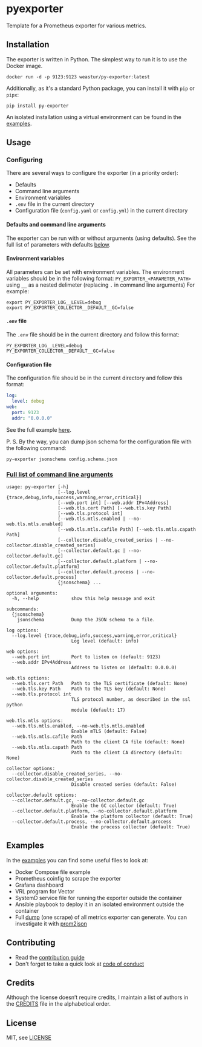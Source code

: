 # pyexporter

Template for a Prometheus exporter for various metrics.

## Installation

The exporter is written in Python. The simplest way to run it is to use the Docker image.

```shell
docker run -d -p 9123:9123 weastur/py-exporter:latest
```

Additionally, as it's a standard Python package, you can install it with `pip` or `pipx`:

```shell
pip install py-exporter
```

An isolated installation using a virtual environment can be found in the [examples](https://github.com/weastur/pyexporter/blob/main/examples/ansible/roles/py-exporter/tasks/main.yml).

## Usage

### Configuring

There are several ways to configure the exporter (in a priority order):

- Defaults
- Command line arguments
- Environment variables
- `.env` file in the current directory
- Configuration file (`config.yaml` or `config.yml`) in the current directory

#### Defaults and command line arguments

The exporter can be run with or without arguments (using defaults). See the full list of parameters with defaults
[below](#full-list-of-command-line-arguments).

#### Environment variables

All parameters can be set with environment variables. The environment variables should be in the following format:
`PY_EXPORTER_<PARAMETER_PATH>` using `__` as a nested delimeter
(replacing `.` in command line arguments)
For example:

```shell
export PY_EXPORTER_LOG__LEVEL=debug
export PY_EXPORTER_COLLECTOR__DEFAULT__GC=false
```

#### `.env` file

The `.env` file should be in the current directory and follow this format:

```shell
PY_EXPORTER_LOG__LEVEL=debug
PY_EXPORTER_COLLECTOR__DEFAULT__GC=false
```

#### Configuration file

The configuration file should be in the current directory and follow this format:

```yaml
log:
  level: debug
web:
  port: 9123
  addr: "0.0.0.0"
```

See the full example [here](https://github.com/weastur/pyexporter/blob/main/examples/config.yml).

P. S. By the way, you can dump json schema for the configuration file with the following command:

```shell
py-exporter jsonschema config.schema.json
```

### [Full list of command line arguments](#full-list-of-command-line-arguments)

```shell
usage: py-exporter [-h]
                   [--log.level {trace,debug,info,success,warning,error,critical}]
                   [--web.port int] [--web.addr IPv4Address]
                   [--web.tls.cert Path] [--web.tls.key Path]
                   [--web.tls.protocol int]
                   [--web.tls.mtls.enabled | --no-web.tls.mtls.enabled]
                   [--web.tls.mtls.cafile Path] [--web.tls.mtls.capath Path]
                   [--collector.disable_created_series | --no-collector.disable_created_series]
                   [--collector.default.gc | --no-collector.default.gc]
                   [--collector.default.platform | --no-collector.default.platform]
                   [--collector.default.process | --no-collector.default.process]
                   {jsonschema} ...

optional arguments:
  -h, --help            show this help message and exit

subcommands:
  {jsonschema}
    jsonschema          Dump the JSON schema to a file.

log options:
  --log.level {trace,debug,info,success,warning,error,critical}
                        Log level (default: info)

web options:
  --web.port int        Port to listen on (default: 9123)
  --web.addr IPv4Address
                        Address to listen on (default: 0.0.0.0)

web.tls options:
  --web.tls.cert Path   Path to the TLS certificate (default: None)
  --web.tls.key Path    Path to the TLS key (default: None)
  --web.tls.protocol int
                        TLS protocol number, as described in the ssl python
                        module (default: 17)

web.tls.mtls options:
  --web.tls.mtls.enabled, --no-web.tls.mtls.enabled
                        Enable mTLS (default: False)
  --web.tls.mtls.cafile Path
                        Path to the client CA file (default: None)
  --web.tls.mtls.capath Path
                        Path to the client CA directory (default: None)

collector options:
  --collector.disable_created_series, --no-collector.disable_created_series
                        Disable created series (default: False)

collector.default options:
  --collector.default.gc, --no-collector.default.gc
                        Enable the GC collector (default: True)
  --collector.default.platform, --no-collector.default.platform
                        Enable the platform collector (default: True)
  --collector.default.process, --no-collector.default.process
                        Enable the process collector (default: True)
```

## Examples

In the [examples](https://github.com/weastur/pyexporter/tree/main/examples/) you can find some useful files to look at:

- Docker Compose file example
- Prometheus coinfig to scrape the exporter
- Grafana dashboard
- VRL program for Vector
- SystemD service file for running the exporter outside the container
- Ansible playbook to deploy it in an isolated environment outside the container
- Full [dump](https://github.com/weastur/pyexporter/blob/main/examples/metrics.txt) (one scrape) of all metrics exporter can generate.
  You can investigate it with [prom2json](https://github.com/prometheus/prom2json)

## Contributing

- Read the [contribution guide](https://github.com/weastur/pyexporter/blob/main/CONTRIBUTING.md)
- Don't forget to take a quick look at [code of conduct](https://github.com/weastur/pyexporter/blob/main/CODE_OF_CONDUCT.md)

## Credits

Although the license doesn’t require credits, I maintain a list of authors in the [CREDITS](https://github.com/weastur/pyexporter/blob/main/CREDITS.md)
file in the alphabetical order.

## License

MIT, see [LICENSE](https://github.com/weastur/pyexporter/blob/main/LICENSE.md)
